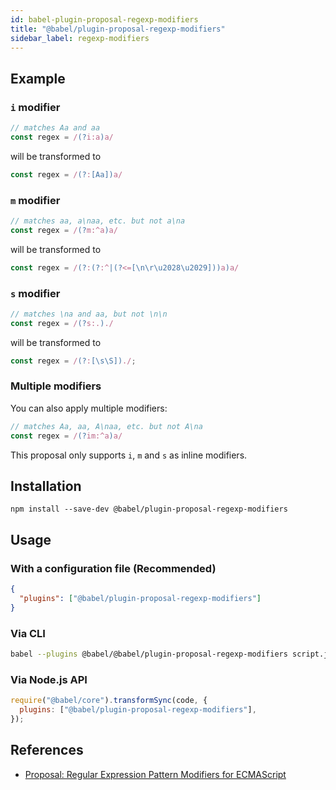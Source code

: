 ```yaml
---
id: babel-plugin-proposal-regexp-modifiers
title: "@babel/plugin-proposal-regexp-modifiers"
sidebar_label: regexp-modifiers
---
```


## Example

### `i` modifier
```js title="input.js"
// matches Aa and aa
const regex = /(?i:a)a/
```
will be transformed to
```js title="output.js"
const regex = /(?:[Aa])a/
```

### `m` modifier
```js title="input.js"
// matches aa, a\naa, etc. but not a\na
const regex = /(?m:^a)a/
```
will be transformed to
```js title="output.js"
const regex = /(?:(?:^|(?<=[\n\r\u2028\u2029]))a)a/
```

### `s` modifier
```js title="input.js"
// matches \na and aa, but not \n\n
const regex = /(?s:.)./
```
will be transformed to
```js title="output.js"
const regex = /(?:[\s\S])./;
```

### Multiple modifiers
You can also apply multiple modifiers:

```js
// matches Aa, aa, A\naa, etc. but not A\na
const regex = /(?im:^a)a/
```

This proposal only supports `i`, `m` and `s` as inline modifiers.

## Installation

```shell npm2yarn
npm install --save-dev @babel/plugin-proposal-regexp-modifiers
```

## Usage

### With a configuration file (Recommended)

```json title="babel.config.json"
{
  "plugins": ["@babel/plugin-proposal-regexp-modifiers"]
}
```

### Via CLI

```sh title="Shell"
babel --plugins @babel/@babel/plugin-proposal-regexp-modifiers script.js
```

### Via Node.js API

```js title="JavaScript"
require("@babel/core").transformSync(code, {
  plugins: ["@babel/plugin-proposal-regexp-modifiers"],
});
```

## References

- [Proposal: Regular Expression Pattern Modifiers for ECMAScript](https://github.com/tc39/proposal-regexp-modifiers)
